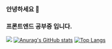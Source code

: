 ### 안녕하세요 🙂
### 프론트엔드 공부중 입니다.
<a href="https://velog.io/@sojeong0302"><img src="https://img.shields.io/badge/Velog-11B48A?style=flat-square&logo=Vimeo&logoColor=white&link=https://velog.io/@sojeong0302"/></a>
[![Anurag's GitHub stats](https://github-readme-stats.vercel.app/api?username=sojeong0302&show_icons=true&theme=nightowl)](https://github.com/anuraghazra/github-readme-stats)
[![Top Langs](https://github-readme-stats.vercel.app/api/top-langs/?username=sojeong0302&layout=compact&theme=nightowl)](https://github.com/anuraghazra/github-readme-stats)

